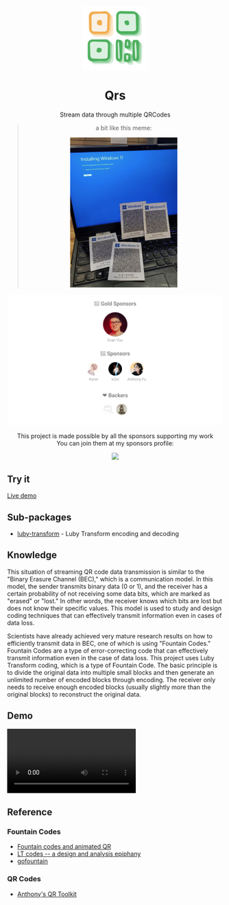 <br>

<p align="center">
  <img height="150px" src="public/logo.svg">
</p>

<h1 align="center">Qrs</h1>

<p align="center">
Stream data through multiple QRCodes
</p>

<blockquote align="center">
<p>a bit like this meme:</p>
<img alt="Install Windows using QR Codes" src="public/install-windows-using-a-qr-code.jpeg" width="250px">
</blockquote>

<p align="center">
  <a href="https://github.com/sponsors/LittleSound">
    <img src="https://raw.githubusercontent.com/LittleSound/sponsors/main/sponsors.svg"/>
  </a>
</p>

<p align="center">
  This project is made possible by all the sponsors supporting my work <br>
  You can join them at my sponsors profile:
</p>
<p align="center"><a href="https://github.com/sponsors/LittleSound"><img src="https://img.shields.io/static/v1?label=Sponsor&message=%E2%9D%A4&logo=GitHub&color=%23fe8e86&style=for-the-badge" /></a></p>

## Try it

[Live demo](https://qrss.netlify.app/)

## Sub-packages

- [luby-transform](./packages/luby-transform) - Luby Transform encoding and decoding

## Knowledge

<!-- 这种流式播放二维码传输数据的情况。类似“二进制抹去通道（Binary Erasure Channel, BEC）”，这是一种通信模型。在这个模型中，发送方发送二进制数据（0或1），接收方有一定概率无法接收到某些数据位，这些位会被标记为“抹去”或“丢失”。换句话说，接收方知道哪些位丢失了，但不知道它们的具体值。这个模型用于研究和设计能够在数据丢失情况下仍能有效传输信息的编码技术。

科学家对于如何在 BEC 中高效传输数据已经有了非常成熟的研究成果，其中一种方法是使用“喷泉码（Fountain Codes）”。喷泉码是一种纠错码，它可以在数据丢失的情况下仍然有效地传输信息。本项目使用了 Luby Transform 编码。它是喷泉码（Fountain Codes）的一种。基本原理是将原始数据分成多个小块，然后通过编码生成无限数量的编码块。接收方只需收到足够多的编码块（通常比原始块稍多）就可以重建原始数据。 -->

This situation of streaming QR code data transmission is similar to the "Binary Erasure Channel (BEC)," which is a communication model. In this model, the sender transmits binary data (0 or 1), and the receiver has a certain probability of not receiving some data bits, which are marked as "erased" or "lost." In other words, the receiver knows which bits are lost but does not know their specific values. This model is used to study and design coding techniques that can effectively transmit information even in cases of data loss.

Scientists have already achieved very mature research results on how to efficiently transmit data in BEC, one of which is using "Fountain Codes." Fountain Codes are a type of error-correcting code that can effectively transmit information even in the case of data loss. This project uses Luby Transform coding, which is a type of Fountain Code. The basic principle is to divide the original data into multiple small blocks and then generate an unlimited number of encoded blocks through encoding. The receiver only needs to receive enough encoded blocks (usually slightly more than the original blocks) to reconstruct the original data.

## Demo

<video src="https://github.com/user-attachments/assets/b4f8a122-02c7-4754-9ec0-121e42f8b22d"></video>

## Reference

### Fountain Codes

- [Fountain codes and animated QR](https://divan.dev/posts/fountaincodes/)
- [LT codes -- a design and analysis epiphany](https://youtu.be/C4qi_oJoUrE)
- [gofountain](https://github.com/google/gofountain)

### QR Codes

- [Anthony's QR Toolkit](https://github.com/antfu/qrcode-toolkit)
